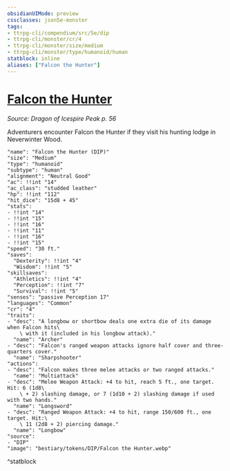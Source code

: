 ```yaml
---
obsidianUIMode: preview
cssclasses: json5e-monster
tags:
- ttrpg-cli/compendium/src/5e/dip
- ttrpg-cli/monster/cr/4
- ttrpg-cli/monster/size/medium
- ttrpg-cli/monster/type/humanoid/human
statblock: inline
aliases: ["Falcon the Hunter"]
---
```

# [Falcon the Hunter](3-Compendium\CLI\bestiary\npc/falcon-the-hunter-dip.md)
*Source: Dragon of Icespire Peak p. 56*  

Adventurers encounter Falcon the Hunter if they visit his hunting lodge in Neverwinter Wood.

```statblock
"name": "Falcon the Hunter (DIP)"
"size": "Medium"
"type": "humanoid"
"subtype": "human"
"alignment": "Neutral Good"
"ac": !!int "14"
"ac_class": "studded leather"
"hp": !!int "112"
"hit_dice": "15d8 + 45"
"stats":
- !!int "14"
- !!int "15"
- !!int "16"
- !!int "11"
- !!int "16"
- !!int "15"
"speed": "30 ft."
"saves":
  "Dexterity": !!int "4"
  "Wisdom": !!int "5"
"skillsaves":
  "Athletics": !!int "4"
  "Perception": !!int "7"
  "Survival": !!int "5"
"senses": "passive Perception 17"
"languages": "Common"
"cr": "4"
"traits":
- "desc": "A longbow or shortbow deals one extra die of its damage when Falcon hits\
    \ with it (included in his longbow attack)."
  "name": "Archer"
- "desc": "Falcon's ranged weapon attacks ignore half cover and three-quarters cover."
  "name": "Sharpshooter"
"actions":
- "desc": "Falcon makes three melee attacks or two ranged attacks."
  "name": "Multiattack"
- "desc": "Melee Weapon Attack: +4 to hit, reach 5 ft., one target. Hit: 6 (1d8\
    \ + 2) slashing damage, or 7 (1d10 + 2) slashing damage if used with two hands."
  "name": "Longsword"
- "desc": "Ranged Weapon Attack: +4 to hit, range 150/600 ft., one target. Hit:\
    \ 11 (2d8 + 2) piercing damage."
  "name": "Longbow"
"source":
- "DIP"
"image": "bestiary/tokens/DIP/Falcon the Hunter.webp"
```
^statblock